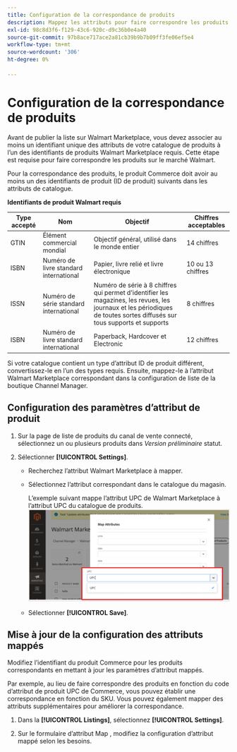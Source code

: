 ```yaml
---
title: Configuration de la correspondance de produits
description: Mappez les attributs pour faire correspondre les produits Commerce aux listes Walmart Marketplace existantes.
exl-id: 98c8d3f6-f129-43c6-920c-d9c36b0e4a40
source-git-commit: 97b8ace717ace2a81cb39b9b7b09ff3fe06ef5e4
workflow-type: tm+mt
source-wordcount: '306'
ht-degree: 0%

---
```


# Configuration de la correspondance de produits

Avant de publier la liste sur Walmart Marketplace, vous devez associer au moins un identifiant unique des attributs de votre catalogue de produits à l’un des identifiants de produits Walmart Marketplace requis. Cette étape est requise pour faire correspondre les produits sur le marché Walmart.

Pour la correspondance des produits, le produit Commerce doit avoir au moins un des identifiants de produit (ID de produit) suivants dans les attributs de catalogue.

**Identifiants de produit Walmart requis**

| **Type accepté** | **Nom** | **Objectif** | **Chiffres acceptables** |
|-------------------|--------------------------------------|--------------------------------------------------------------------------------------------------------------------------------------------------|-----------------------|
| GTIN | Élément commercial mondial | Objectif général, utilisé dans le monde entier | 14 chiffres |
| ISBN | Numéro de livre standard international | Papier, livre relié et livre électronique | 10 ou 13 chiffres |
| ISSN | Numéro de série standard international | Numéro de série à 8 chiffres qui permet d&#39;identifier les magazines, les revues, les journaux et les périodiques de toutes sortes diffusés sur tous supports et supports | 8 chiffres |
| ISBN | Numéro de livre standard international | Paperback, Hardcover et Electronic | 12 chiffres |

Si votre catalogue contient un type d’attribut ID de produit différent, convertissez-le en l’un des types requis. Ensuite, mappez-le à l’attribut Walmart Marketplace correspondant dans la configuration de liste de la boutique Channel Manager.

## Configuration des paramètres d’attribut de produit

1. Sur la page de liste de produits du canal de vente connecté, sélectionnez un ou plusieurs produits dans *Version préliminaire* statut.

1. Sélectionner **[!UICONTROL Settings]**.

   - Recherchez l’attribut Walmart Marketplace à mapper.

   - Sélectionnez l’attribut correspondant dans le catalogue du magasin.

      L’exemple suivant mappe l’attribut UPC de Walmart Marketplace à l’attribut UPC du catalogue de produits.
   ![Mise en correspondance des attributs pour les critères de correspondance de produit](assets/products-map-attributes-for--match.png)

   - Sélectionner **[!UICONTROL Save]**.


## Mise à jour de la configuration des attributs mappés

Modifiez l’identifiant du produit Commerce pour les produits correspondants en mettant à jour les paramètres d’attribut mappés.

Par exemple, au lieu de faire correspondre des produits en fonction du code d’attribut de produit UPC de Commerce, vous pouvez établir une correspondance en fonction du SKU. Vous pouvez également mapper des attributs supplémentaires pour améliorer la correspondance.

1. Dans la **[!UICONTROL Listings]**, sélectionnez **[!UICONTROL Settings]**.

1. Sur le formulaire d’attribut Map , modifiez la configuration d’attribut mappé selon les besoins.
